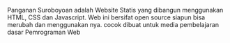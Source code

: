 Panganan Suroboyoan adalah Website Statis yang dibangun menggunakan HTML, CSS dan Javascript. Web ini bersifat open source siapun bisa merubah dan menggunakan nya. cocok dibuat untuk media pembelajaran dasar Pemrograman Web
